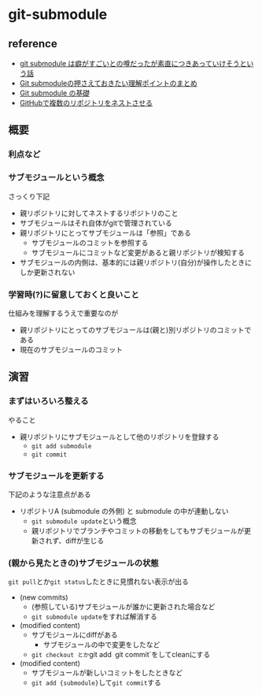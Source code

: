 # git-submodule

## reference
- [git submodule は癖がすごいとの噂だったが素直につきあっていけそうという話](https://www.d-wood.com/blog/2014/05/22_6257.html)
- [Git submoduleの押さえておきたい理解ポイントのまとめ](https://qiita.com/kinpira/items/3309eb2e5a9a422199e9)
- [Git submodule の基礎](https://qiita.com/sotarok/items/0d525e568a6088f6f6bb)
- [GitHubで複数のリポジトリをネストさせる](https://qiita.com/Statham/items/43da57e6174324d2c68a)

## 概要
### 利点など


### サブモジュールという概念
さっくり下記
- 親リポジトリに対してネストするリポジトリのこと
- サブモジュールはそれ自体がgitで管理されている
- 親リポジトリにとってサブモジュールは「参照」である
  - サブモジュールのコミットを参照する
  - サブモジュールにコミットなど変更があると親リポジトリが検知する
- サブモジュールの内側は、基本的には親リポジトリ(自分)が操作したときにしか更新されない

### 学習時(?)に留意しておくと良いこと
仕組みを理解するうえで重要なのが
- 親リポジトリにとってのサブモジュールは(親と)別リポジトリのコミットである
- 現在のサブモジュールのコミット

## 演習
### まずはいろいろ整える
やること
- 親リポジトリにサブモジュールとして他のリポジトリを登録する
  - `git add submodule`
  - `git commit`

### サブモジュールを更新する
下記のような注意点がある
- リポジトリA (submodule の外側) と submodule の中が連動しない
  - `git submodule update`という概念
  - 親リポジトリでブランチやコミットの移動をしてもサブモジュールが更新されず、diffが生じる

### (親から見たときの)サブモジュールの状態
`git pull`とか`git status`したときに見慣れない表示が出る
- (new commits)
  - (参照している)サブモジュールが誰かに更新された場合など
  - `git submodule update`をすれば解消する
- (modified content)
  - サブモジュールにdiffがある
    - サブモジュールの中で変更をしたなど
  - `git checkout とか`git add` `git commit`をしてcleanにする
- (modified content)
  - サブモジュールが新しいコミットをしたときなど
  - `git add {submodule}`して`git commit`する
